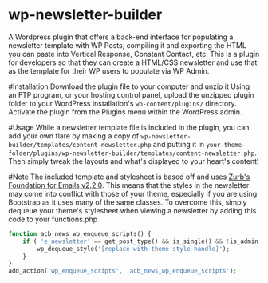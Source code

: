 # wp-newsletter-builder
A Wordpress plugin that offers a back-end interface for populating a newsletter template with WP Posts, compiling it and exporting the HTML you can paste into Vertical Response, Constant Contact, etc. This is a plugin for developers so that they can create a HTML/CSS newsletter and use that as the template for their WP users to populate via WP Admin.

#Installation
Download the plugin file to your computer and unzip it
Using an FTP program, or your hosting control panel, upload the unzipped plugin folder to your WordPress installation's `wp-content/plugins/` directory.
Activate the plugin from the Plugins menu within the WordPress admin.

#Usage
While a newsletter template file is included in the plugin, you can add your own flare by making a copy of `wp-newsletter-builder/templates/content-newsletter.php` and putting it in `your-theme-folder/plugins/wp-newsletter-builder/templates/content-newsletter.php`. Then simply tweak the layouts and what's displayed to your heart's content!

#Note
The included template and stylesheet is based off and uses [Zurb's Foundation for Emails v2.2.0](http://foundation.zurb.com/emails/docs/css-guide.html). This means that the styles in the newsletter may come into conflict with those of your theme, especially if you are using Bootstrap as it uses many of the same classes. To overcome this, simply dequeue your theme's stylesheet when viewing a newsletter by adding this code to your functions.php


```php
function acb_news_wp_enqueue_scripts() {
	if ( 'e_newsletter' == get_post_type() && is_single() && !is_admin() ){
		wp_dequeue_style('[replace-with-theme-style-handle]');
	}
}
add_action('wp_enqueue_scripts', 'acb_news_wp_enqueue_scripts');
```
